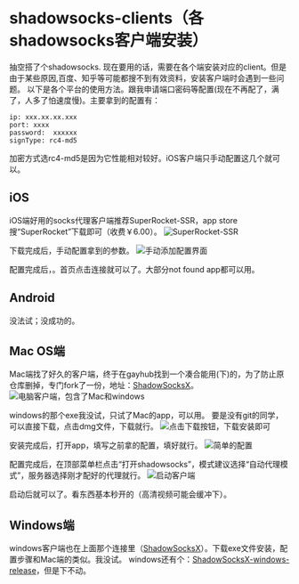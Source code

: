 # shadowsocks-clients（各shadowsocks客户端安装）
抽空搭了个shadowsocks. 现在要用的话，需要在各个端安装对应的client。但是由于某些原因,百度、知乎等可能都搜不到有效资料，安装客户端时会遇到一些问题。
以下是各个平台的使用方法。跟我申请端口密码等配置(现在不再配了，满了，人多了怕速度慢)。主要拿到的配置有：

```
ip: xxx.xx.xx.xxx
port: xxxx
password:  xxxxxx
signType: rc4-md5
```


加密方式选rc4-md5是因为它性能相对较好。iOS客户端只手动配置这几个就可以。

## iOS
iOS端好用的socks代理客户端推荐SuperRocket-SSR，app store搜“SuperRocket”下载即可（收费￥6.00）。
![SuperRocket-SSR](https://upload-images.jianshu.io/upload_images/574394-ebf2dc85e586d9c1.jpeg?imageMogr2/auto-orient/strip%7CimageView2/2/w/1240)

下载完成后，手动配置拿到的参数。
![手动添加配置界面](https://upload-images.jianshu.io/upload_images/574394-bfdc84fabfa5965f.jpeg?imageMogr2/auto-orient/strip%7CimageView2/2/w/1240)

配置完成后，。首页点击连接就可以了。大部分not found app都可以用。
## Android
没法试；没成功的。

## Mac OS端
Mac端找了好久的客户端，终于在gayhub找到一个凑合能用(下)的，为了防止原仓库删掉，专门fork了一份，地址：[ShadowSocksX](https://github.com/manyangyang/ShadowSocksX)。
![电脑客户端，包含了Mac和windows](https://upload-images.jianshu.io/upload_images/574394-bfe70220b1cebd2d.png?imageMogr2/auto-orient/strip%7CimageView2/2/w/1240)

windows的那个exe我没试，只试了Mac的app，可以用。
要是没有git的同学，可以直接下载，点击dmg文件，下载就行。
![点击下载按钮，下载安装即可](https://upload-images.jianshu.io/upload_images/574394-d34d80e45faa721e.png?imageMogr2/auto-orient/strip%7CimageView2/2/w/1240)

安装完成后，打开app，填写之前拿的配置，填好就行。
![简单的配置](https://upload-images.jianshu.io/upload_images/574394-1b54fa4268da6b29.png?imageMogr2/auto-orient/strip%7CimageView2/2/w/1240)

配置完成后，在顶部菜单栏点击“打开shadowsocks”，模式建议选择“自动代理模式”，服务器选择刚才配好的代理就行。
![启动客户端](https://upload-images.jianshu.io/upload_images/574394-34ee9bbfe6b3fc74.png?imageMogr2/auto-orient/strip%7CimageView2/2/w/1240)

启动后就可以了。看东西基本秒开的（高清视频可能会缓冲下）。
## Windows端
windows客户端也在上面那个连接里（[ShadowSocksX](https://github.com/manyangyang/ShadowSocksX)）。下载exe文件安装，配置步骤和Mac端的类似。我没试。
windows还有个：[ShadowSocksX-windows-release](https://github.com/shadowsocks/shadowsocks-windows/releases)，但是下不动。
